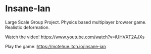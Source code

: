 # Insane-Ian
Large Scale Group Project. Physics based multiplayer browser game. Realistic deformation.

Watch the video!
https://www.youtube.com/watch?v=iUHVXT2AJXs


Play the game:
https://motehue.itch.io/insane-ian
